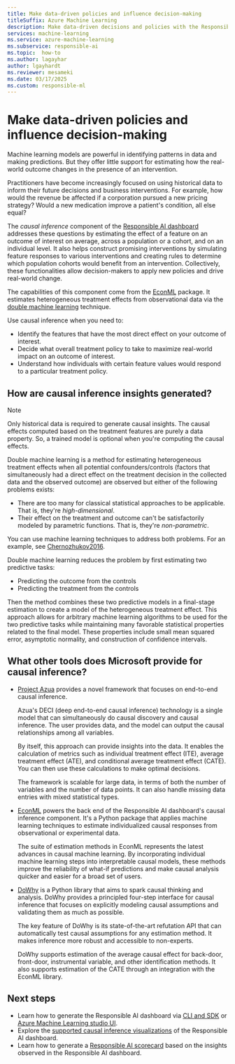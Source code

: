 ```yaml
---
title: Make data-driven policies and influence decision-making
titleSuffix: Azure Machine Learning
description: Make data-driven decisions and policies with the Responsible AI dashboard's integration of the causal analysis tool EconML.
services: machine-learning
ms.service: azure-machine-learning
ms.subservice: responsible-ai
ms.topic:  how-to
ms.author: lagayhar
author: lgayhardt
ms.reviewer: mesameki
ms.date: 03/17/2025
ms.custom: responsible-ml
---
```


# Make data-driven policies and influence decision-making

Machine learning models are powerful in identifying patterns in data and making predictions. But they offer little support for estimating how the real-world outcome changes in the presence of an intervention. 

Practitioners have become increasingly focused on using historical data to inform their future decisions and business interventions. For example, how would the revenue be affected if a corporation pursued a new pricing strategy? Would a new medication improve a patient's condition, all else equal?

The *causal inference* component of the [Responsible AI dashboard](concept-responsible-ai-dashboard.md) addresses these questions by estimating the effect of a feature on an outcome of interest on average, across a population or a cohort, and on an individual level. It also helps construct promising interventions by simulating feature responses to various interventions and creating rules to determine which population cohorts would benefit from an intervention. Collectively, these functionalities allow decision-makers to apply new policies and drive real-world change.

The capabilities of this component come from the [EconML](https://github.com/Microsoft/EconML) package. It estimates heterogeneous treatment effects from observational data via the [double machine learning](https://econml.azurewebsites.net/spec/estimation/dml.html) technique.

Use causal inference when you need to:

- Identify the features that have the most direct effect on your outcome of interest.
- Decide what overall treatment policy to take to maximize real-world impact on an outcome of interest.
- Understand how individuals with certain feature values would respond to a particular treatment policy.

## How are causal inference insights generated?

>[!NOTE]
> Only historical data is required to generate causal insights. The causal effects computed based on the treatment features are purely a data property. So, a trained model is optional when you're computing the causal effects.

Double machine learning is a method for estimating heterogeneous treatment effects when all potential confounders/controls (factors that simultaneously had a direct effect on the treatment decision in the collected data and the observed outcome) are observed but either of the following problems exists:

- There are too many for classical statistical approaches to be applicable. That is, they're *high-dimensional*.
- Their effect on the treatment and outcome can't be satisfactorily modeled by parametric functions. That is, they're *non-parametric*. 

You can use machine learning techniques to address both problems. For an example, see [Chernozhukov2016](https://econml.azurewebsites.net/spec/references.html#chernozhukov2016).

Double machine learning reduces the problem by first estimating two predictive tasks:

- Predicting the outcome from the controls
- Predicting the treatment from the controls  

Then the method combines these two predictive models in a final-stage estimation to create a model of the heterogeneous treatment effect. This approach allows for arbitrary machine learning algorithms to be used for the two predictive tasks while maintaining many favorable statistical properties related to the final model. These properties include small mean squared error, asymptotic normality, and construction of confidence intervals.

## What other tools does Microsoft provide for causal inference?

- [Project Azua](https://www.microsoft.com/research/project/project_azua/) provides a novel framework that focuses on end-to-end causal inference. 

  Azua's DECI (deep end-to-end causal inference) technology is a single model that can simultaneously do causal discovery and causal inference. The user provides data, and the model can output the causal relationships among all variables. 
  
  By itself, this approach can provide insights into the data. It enables the calculation of metrics such as individual treatment effect (ITE), average treatment effect (ATE), and conditional average treatment effect (CATE). You can then use these calculations to make optimal decisions. 

  The framework is scalable for large data, in terms of both the number of variables and the number of data points. It can also handle missing data entries with mixed statistical types.

- [EconML](https://www.microsoft.com/research/project/econml/) powers the back end of the Responsible AI dashboard's causal inference component. It's a Python package that applies machine learning techniques to estimate individualized causal responses from observational or experimental data. 

  The suite of estimation methods in EconML represents the latest advances in causal machine learning. By incorporating individual machine learning steps into interpretable causal models, these methods improve the reliability of what-if predictions and make causal analysis quicker and easier for a broad set of users.

- [DoWhy](https://py-why.github.io/dowhy/) is a Python library that aims to spark causal thinking and analysis. DoWhy provides a principled four-step interface for causal inference that focuses on explicitly modeling causal assumptions and validating them as much as possible. 

  The key feature of DoWhy is its state-of-the-art refutation API that can automatically test causal assumptions for any estimation method. It makes inference more robust and accessible to non-experts. 

  DoWhy supports estimation of the average causal effect for back-door, front-door, instrumental variable, and other identification methods. It also supports estimation of the CATE through an integration with the EconML library.

## Next steps

- Learn how to generate the Responsible AI dashboard via [CLI and SDK](how-to-responsible-ai-dashboard-sdk-cli.md) or [Azure Machine Learning studio UI](how-to-responsible-ai-dashboard-ui.md).
- Explore the [supported causal inference visualizations](how-to-responsible-ai-dashboard.md#causal-analysis) of the Responsible AI dashboard.
- Learn how to generate a [Responsible AI scorecard](how-to-responsible-ai-scorecard.md) based on the insights observed in the Responsible AI dashboard.

